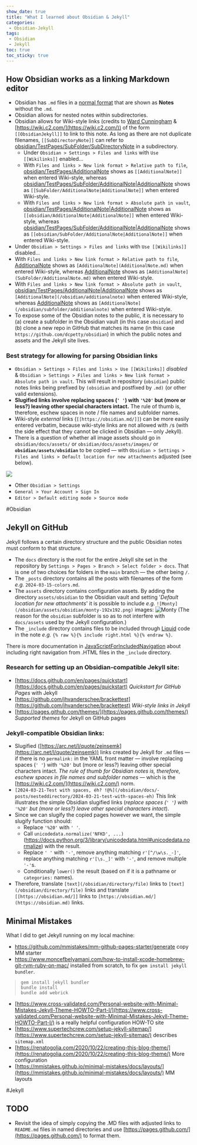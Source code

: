```yaml
---
show_date: true
title: "What I learned about Obsidian & Jekyll"
categories:
 - Obsidian-Jekyll
tags:
 - Obsidian
 - Jekyll
toc: true
toc_sticky: true
---
```

## How Obsidian works as a linking Markdown editor

- Obsidian has `.md` files in a [normal format](https://www.markdownguide.org/tools/obsidian/) that are shown as **Notes** without the `.md`.
- Obsidian allows for nested notes within subdirectories.
- Obsidian allows for Wiki-style links (credits to [Ward Cunningham](https://en.wikipedia.org/wiki/Ward_Cunningham) & [https://wiki.c2.com/](https://wiki.c2.com/)) of the form `[[ObsidianJekyll]]` to link to this note. As long as there are not duplicate filenames, `[[SubDirectoryNote]]` can refer to [obsidian/TestPages/SubFolder/SubDirectoryNote](obsidian/TestPages/SubFolder/SubDirectoryNote) in a subdirectory.
  - Under `Obsidian > Settings > Files and links` with `Use [[Wikilinks]]` enabled...
   - With `Files and links > New link format > Relative path to file`, [obsidian/TestPages/AdditionalNote](obsidian/TestPages/AdditionalNote) shows as `[[AdditionalNote]]` when entered Wiki-style, whereas [obsidian/TestPages/SubFolder/AdditionalNote|AdditionalNote](obsidian/TestPages/SubFolder/AdditionalNote|AdditionalNote) shows as `[[SubFolder/AdditionalNote|AdditionalNote]]` when entered Wiki-style.
   - With `Files and links > New link format > Absolute path in vault`, [obsidian/TestPages/AdditionalNote|AdditionalNote](obsidian/TestPages/AdditionalNote|AdditionalNote) shows as `[[obsidian/AdditionalNote|AdditionalNote]]` when entered Wiki-style, whereas [obsidian/TestPages/SubFolder/AdditionalNote|AdditionalNote](obsidian/TestPages/SubFolder/AdditionalNote|AdditionalNote) shows as `[[obsidian/SubFolder/AdditionalNote|AdditionalNote]]` when entered Wiki-style.
 - Under `Obsidian > Settings > Files and links` with `Use [[Wikilinks]]` disabled...
  - With `Files and links > New link format > Relative path to file`, [AdditionalNote](/obsidian/testpages/additionalnote) shows as `[AdditionalNote](AdditionalNote.md)` when entered Wiki-style, whereas [AdditionalNote](/obsidian/testpages/subfolder/additionalnote) shows as `[AdditionalNote](SubFolder/AdditionalNote.md)` when entered Wiki-style.
  - With `Files and links > New link format > Absolute path in vault`, [obsidian/TestPages/AdditionalNote|AdditionalNote](obsidian/TestPages/AdditionalNote|AdditionalNote) shows as `[AdditionalNote](/obsidian/additionalnote)` when entered Wiki-style, whereas [AdditionalNote](/obsidian/testpages/subfolder/additionalnote) shows as `[AdditionalNote](/obsidian/subfolder/additionalnote)` when entered Wiki-style.
- To expose some of the Obsidian notes to the public, it is necessary to (a) create a subfolder in the Obsidian vault (in this case `obsidian`) and (b) clone a new repo in GitHub that matches its name (in this case `https://github.com/dcpetty/obsidian`) in which the public notes and assets and the Jekyll site lives.

### Best strategy for allowing for parsing Obsidian links

- `Obsidian > Settings > Files and links > Use [[Wikilinks]]` *disabled* & `Obsidian > Settings > Files and links > New link format > Absolute path in vault`. This will result in repository (`obsidian`) public notes links being prefixed by `(obsidian` and postfixed by `.md)` (or other valid extensions).
- **Slugified links involve replacing spaces (`' '`) with `'%20'` but (more or less?) leaving other special characters intact.** The rule of thumb is, therefore, eschew spaces in note / file names and subfolder names.
- Wiki-style *external* links (`[[https://obsidian.md/]]`)  can be more easily entered verbatim, because wiki-style links are not allowed with `/`s (with the side effect that they cannot be clicked in Obsidian — only Jekyll).
- There is a question of whether all image assets should go in `obsidian/docs/assets/` or `obsidian/docs/assets/images/` or **`obsidian/assets/obsidian`** to be copied — with `Obsidian > Settings > Files and links > Default location for new attachments` adjusted (see below).

![](/obsidian/assets/obsidian/pasted-image-20240324105650.png)

- Other `Obsidian > Settings`
 - `General > Your Account > Sign In`
 - `Editor > Default editing mode > Source mode`

#Obsidian

## Jekyll on GitHub

Jekyll follows a certain directory structure and the public Obsidian notes must conform to that structure.

- The `docs` directory is the root for the entire Jekyll site set in the repository by `Settings > Pages > Branch > Select folder > docs`. That is one of two choices for folders in the `main` branch — the other being `/`.
- The `_posts` directory contains all the posts with filenames of the form *e.g.* `2024-03-15-colors.md`.
- The `assets` directory contains configuration assets. By adding the directory `assets/obsidian` to the Obsidian vault and setting '*Default location for new attachments*' it is possible to include *e.g.* `![Monty](/obsidian/assets/obsidian/monty-192x192.png)` images: ![Monty](/obsidian/assets/obsidian/monty-192x192.png) (The reason for the `obsidian` subfolder is so as to not interfere with `docs/assets` used by the Jekyll configuration.)
- The `_include` directory contains files to be included through [Liquid](https://shopify.dev/docs/api/liquid) code in the note *e.g.* `{% raw %}{% include right.html %}{% endraw %}`.

There is more documentation in [JavaScriptForIncludedNavigation](/obsidian/obsidian-jekyll/javascriptforincludednavigation) about including right navigation from .HTML files in the `_include` directory.

### Research for setting up an Obsidian-compatible Jekyll site:

- [https://docs.github.com/en/pages/quickstart](https://docs.github.com/en/pages/quickstart) *Quickstart for GitHub Pages* with Jekyll
- [https://github.com/jhvanderschee/brackettest](https://github.com/jhvanderschee/brackettest) *Wiki-style links in Jekyll*
- [https://pages.github.com/themes/](https://pages.github.com/themes/) *Supported themes* for Jekyll on GitHub pages

### Jekyll-compatible Obsidian links:

- Slugified ([https://arc.net/l/quote/zeinsemk](https://arc.net/l/quote/zeinsemk)) links created by Jekyll for `.md` files — if there is no `permalink:` in the YAML front matter — involve replacing spaces (`' '`) with `'%20'` but (more or less?) leaving other special characters intact. *The rule of thumb for Obsidian notes is, therefore, eschew spaces in file names and subfolder names* &mdash; which is the [https://wiki.c2.com/](https://wiki.c2.com/) norm.
- `[2024-03-21-Test with spaces, éh? !@%](/obsidian/docs/-posts/nesteddirectory/2024-03-21-test-with-spaces-eh)` This link illustrates the simple Obsidian slugified links (*replace spaces (`' '`) with `'%20'` but (more or less?) leave other special characters intact*).
- Since we can slugify the copied pages however we want, the simple slugify function should:
   - Replace `'%20'` with `' '`.
   - Call `unicodedata.normalize('NFKD', ...)` (https://docs.python.org/3/library/unicodedata.html#unicodedata.normalize) with the result.
   - Replace `' '` with `'-'`, remove anything matching `r'[^/\w\s._-]'`, replace anything matching `r'[\s._]'` with `'-'`, and remove multiple `'-'`s.
   - Conditionally `lower()` the result (based on if it is a pathname or `categories:`  names).
- Therefore, translate `[text](/obsidian/directory/file)` links to `[text](/obsidian/directory/file)` links and translate `[[https://obsidian.md/]]` links to `[https://obsidian.md/](https://obsidian.md)` links.

## Minimal Mistakes

What I did to get Jekyll running on my local machine:

- https://github.com/mmistakes/mm-github-pages-starter/generate copy MM starter
- https://www.moncefbelyamani.com/how-to-install-xcode-homebrew-git-rvm-ruby-on-mac/ installed from scratch, to fix `gem install jekyll bundler`.

> `gem install jekyll bundler`<br>
> `bundle install`<br>
> `bundle add webrick`<br>

- [https://www.cross-validated.com/Personal-website-with-Minimal-Mistakes-Jekyll-Theme-HOWTO-Part-I/](https://www.cross-validated.com/Personal-website-with-Minimal-Mistakes-Jekyll-Theme-HOWTO-Part-I/) is a really helpful configuration HOW-TO site
- [https://www.supertechcrew.com/setup-jekyll-sitemap/](https://www.supertechcrew.com/setup-jekyll-sitemap/) describes `sitemap.xml`
- [https://renatogolia.com/2020/10/22/creating-this-blog-theme/](https://renatogolia.com/2020/10/22/creating-this-blog-theme/) More configuration
- [https://mmistakes.github.io/minimal-mistakes/docs/layouts/](https://mmistakes.github.io/minimal-mistakes/docs/layouts/) MM layouts

#Jekyll

## TODO

- Revisit the idea of simply copying the .MD files with adjusted links to `README.md` files in named directories and use [https://pages.github.com/](https://pages.github.com/) to format them.

<!-- Modified 2024-03-29:16:34:56 -->
